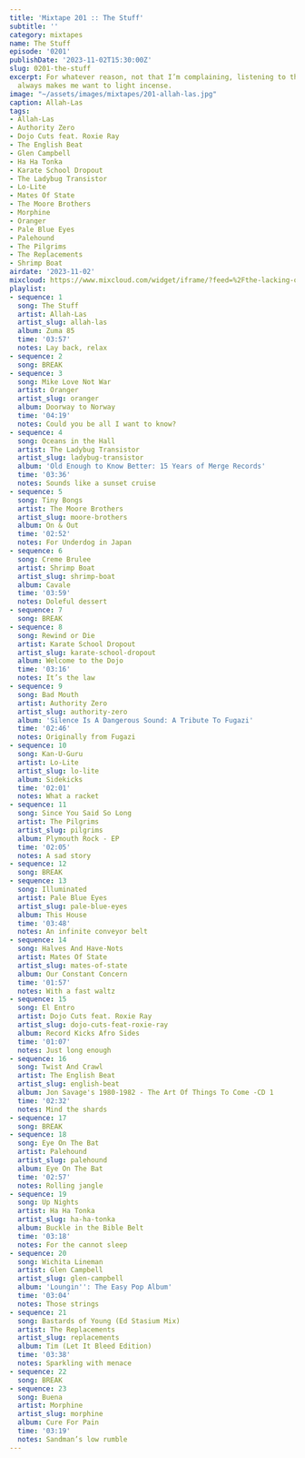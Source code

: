 ```yaml
---
title: 'Mixtape 201 :: The Stuff'
subtitle: ''
category: mixtapes
name: The Stuff
episode: '0201'
publishDate: '2023-11-02T15:30:00Z'
slug: 0201-the-stuff
excerpt: For whatever reason, not that I’m complaining, listening to the Allah-Las
  always makes me want to light incense.
image: "~/assets/images/mixtapes/201-allah-las.jpg"
caption: Allah-Las
tags:
- Allah-Las
- Authority Zero
- Dojo Cuts feat. Roxie Ray
- The English Beat
- Glen Campbell
- Ha Ha Tonka
- Karate School Dropout
- The Ladybug Transistor
- Lo-Lite
- Mates Of State
- The Moore Brothers
- Morphine
- Oranger
- Pale Blue Eyes
- Palehound
- The Pilgrims
- The Replacements
- Shrimp Boat
airdate: '2023-11-02'
mixcloud: https://www.mixcloud.com/widget/iframe/?feed=%2Fthe-lacking-org%2Fpwo6dv-201-the-stuff%2F&hide_artwork=1&hide_cover=1&light=1
playlist:
- sequence: 1
  song: The Stuff
  artist: Allah-Las
  artist_slug: allah-las
  album: Zuma 85
  time: '03:57'
  notes: Lay back, relax
- sequence: 2
  song: BREAK
- sequence: 3
  song: Mike Love Not War
  artist: Oranger
  artist_slug: oranger
  album: Doorway to Norway
  time: '04:19'
  notes: Could you be all I want to know?
- sequence: 4
  song: Oceans in the Hall
  artist: The Ladybug Transistor
  artist_slug: ladybug-transistor
  album: 'Old Enough to Know Better: 15 Years of Merge Records'
  time: '03:36'
  notes: Sounds like a sunset cruise
- sequence: 5
  song: Tiny Bongs
  artist: The Moore Brothers
  artist_slug: moore-brothers
  album: On & Out
  time: '02:52'
  notes: For Underdog in Japan
- sequence: 6
  song: Creme Brulee
  artist: Shrimp Boat
  artist_slug: shrimp-boat
  album: Cavale
  time: '03:59'
  notes: Doleful dessert
- sequence: 7
  song: BREAK
- sequence: 8
  song: Rewind or Die
  artist: Karate School Dropout
  artist_slug: karate-school-dropout
  album: Welcome to the Dojo
  time: '03:16'
  notes: It’s the law
- sequence: 9
  song: Bad Mouth
  artist: Authority Zero
  artist_slug: authority-zero
  album: 'Silence Is A Dangerous Sound: A Tribute To Fugazi'
  time: '02:46'
  notes: Originally from Fugazi
- sequence: 10
  song: Kan-U-Guru
  artist: Lo-Lite
  artist_slug: lo-lite
  album: Sidekicks
  time: '02:01'
  notes: What a racket
- sequence: 11
  song: Since You Said So Long
  artist: The Pilgrims
  artist_slug: pilgrims
  album: Plymouth Rock - EP
  time: '02:05'
  notes: A sad story
- sequence: 12
  song: BREAK
- sequence: 13
  song: Illuminated
  artist: Pale Blue Eyes
  artist_slug: pale-blue-eyes
  album: This House
  time: '03:48'
  notes: An infinite conveyor belt
- sequence: 14
  song: Halves And Have-Nots
  artist: Mates Of State
  artist_slug: mates-of-state
  album: Our Constant Concern
  time: '01:57'
  notes: With a fast waltz
- sequence: 15
  song: El Entro
  artist: Dojo Cuts feat. Roxie Ray
  artist_slug: dojo-cuts-feat-roxie-ray
  album: Record Kicks Afro Sides
  time: '01:07'
  notes: Just long enough
- sequence: 16
  song: Twist And Crawl
  artist: The English Beat
  artist_slug: english-beat
  album: Jon Savage's 1980-1982 - The Art Of Things To Come -CD 1
  time: '02:32'
  notes: Mind the shards
- sequence: 17
  song: BREAK
- sequence: 18
  song: Eye On The Bat
  artist: Palehound
  artist_slug: palehound
  album: Eye On The Bat
  time: '02:57'
  notes: Rolling jangle
- sequence: 19
  song: Up Nights
  artist: Ha Ha Tonka
  artist_slug: ha-ha-tonka
  album: Buckle in the Bible Belt
  time: '03:18'
  notes: For the cannot sleep
- sequence: 20
  song: Wichita Lineman
  artist: Glen Campbell
  artist_slug: glen-campbell
  album: 'Loungin'': The Easy Pop Album'
  time: '03:04'
  notes: Those strings
- sequence: 21
  song: Bastards of Young (Ed Stasium Mix)
  artist: The Replacements
  artist_slug: replacements
  album: Tim (Let It Bleed Edition)
  time: '03:38'
  notes: Sparkling with menace
- sequence: 22
  song: BREAK
- sequence: 23
  song: Buena
  artist: Morphine
  artist_slug: morphine
  album: Cure For Pain
  time: '03:19'
  notes: Sandman’s low rumble
---
```


